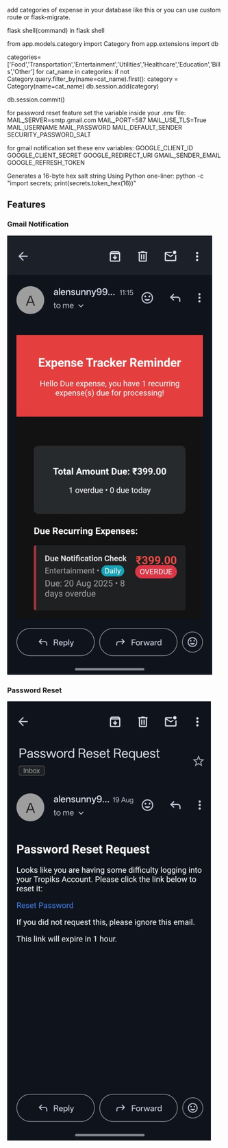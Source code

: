 add categories of expense in your database like this or you can use custom route or flask-migrate.

flask shell(command)
in flask shell

from app.models.category import Category
from app.extensions import db

categories=['Food','Transportation','Entertainment','Utilities','Healthcare','Education','Bills','Other']
for cat_name in categories:
    if not Category.query.filter_by(name=cat_name).first():
        category = Category(name=cat_name)
        db.session.add(category)

db.session.commit()

for password reset feature set the variable inside your .env file:
    MAIL_SERVER=smtp.gmail.com
    MAIL_PORT=587
    MAIL_USE_TLS=True
    MAIL_USERNAME
    MAIL_PASSWORD
    MAIL_DEFAULT_SENDER
    SECURITY_PASSWORD_SALT


for gmail notification set these env variables:
    GOOGLE_CLIENT_ID
    GOOGLE_CLIENT_SECRET
    GOOGLE_REDIRECT_URI
    GMAIL_SENDER_EMAIL
    GOOGLE_REFRESH_TOKEN

Generates a 16-byte hex salt string Using Python one-liner:
    python -c "import secrets; print(secrets.token_hex(16))"

    
## Features

### Gmail Notification
![Gmail Notification](app/static/images/Gmail.jpg)

### Password Reset
![Password Reset](app/static/images/Passreset.jpg)
